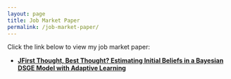 ```yaml
---
layout: page
title: Job Market Paper
permalink: /job-market-paper/
---
```


Click the link below to view my job market paper:

- [**JFirst Thought, Best Thought? Estimating Initial Beliefs
in a Bayesian DSGE Model with Adaptive Learning**](https://raw.githubusercontent.com/jakethompson92/jakethompson92.github.io/master/assets/Job_Market_Paper%20(1).pdf)
